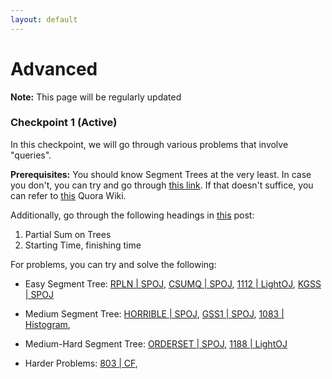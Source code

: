 ```yaml
---
layout: default
---
```


# Advanced

**Note:** This page will be regularly updated

### Checkpoint 1 (Active)

In this checkpoint, we will go through various problems that involve "queries".

**Prerequisites:** You should know Segment Trees at the very least. In case you don't, you
can try and go through [this link](letuskode.blogspot.com/2013/01/segtrees.html). If that
doesn't suffice, you can refer to [this](https://www.quora.com/What-are-some-good-tutorials-on-segment-trees) Quora Wiki.

Additionally, go through the following headings in [this](http://codeforces.com/blog/entry/16221)
post:

1. Partial Sum on Trees
2. Starting Time, finishing time

For problems, you can try and solve the following:

* Easy Segment Tree: [RPLN \| SPOJ](http://www.spoj.com/problems/RPLN/),
[CSUMQ \| SPOJ](http://www.spoj.com/problems/CSUMQ/),
[1112 \| LightOJ](http://www.lightoj.com/volume_showproblem.php?problem=1112),
[KGSS \| SPOJ](http://www.spoj.com/problems/KGSS/)

* Medium Segment Tree:
[HORRIBLE \| SPOJ](http://www.spoj.com/problems/HORRIBLE/),
[GSS1 \| SPOJ](http://www.spoj.com/problems/GSS1/),
[1083 \| Histogram](http://lightoj.com/volume_showproblem.php?problem=1083),

* Medium-Hard Segment Tree:
[ORDERSET \| SPOJ](http://www.spoj.com/problems/ORDERSET/),
[1188 \| LightOJ](http://lightoj.com/volume_showproblem.php?problem=1188)

* Harder Problems:
[803 \| CF](http://codeforces.com/contest/803/problem/G),
